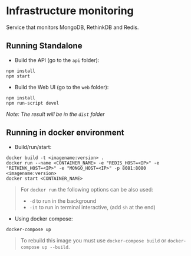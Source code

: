 # Infrastructure monitoring

Service that monitors MongoDB, RethinkDB and Redis.

## Running Standalone
* Build the API (go to the `api` folder):
```
npm install
npm start
```
* Build the Web UI (go to the `web` folder):
```
npm install
npm run-script devel
```
_Note: The result will be in the `dist` folder_

## Running in docker environment
* Build/run/start:
```
docker build -t <imagename:version> .
docker run --name <CONTAINER_NAME> -e "REDIS_HOST=<IP>" -e "RETHINK_HOST=<IP>" -e "MONGO_HOST=<IP>" -p 8081:8080 <imagename:version>
docker start <CONTAINER_NAME>
```

> For `docker run` the following options can be also used:  
> - `-d` to run in the background  
> - `-it` to run in terminal interactive, (add `sh` at the end) 

* Using docker compose:
```
docker-compose up
```
> To rebuild this image you must use `docker-compose build` or `docker-compose up --build`.

